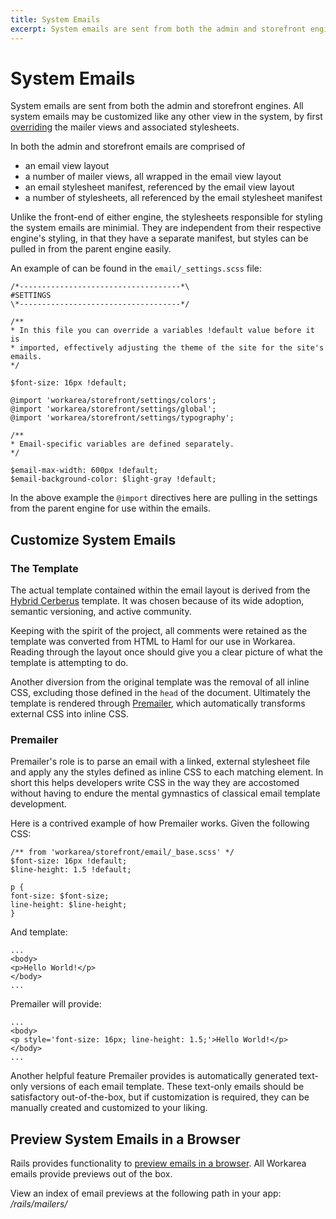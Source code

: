 ```yaml
---
title: System Emails
excerpt: System emails are sent from both the admin and storefront engines. All system emails may be customized like any other view in the system, by first overriding the mailer views and associated stylesheets.
---
```


# System Emails

System emails are sent from both the admin and storefront engines. All system emails may be customized like any other view in the system, by first [overriding](overriding.html) the mailer views and associated stylesheets.

In both the admin and storefront emails are comprised of

- an email view layout
- a number of mailer views, all wrapped in the email view layout
- an email stylesheet manifest, referenced by the email view layout
- a number of stylesheets, all referenced by the email stylesheet manifest

Unlike the front-end of either engine, the stylesheets responsible for styling the system emails are minimial. They are independent from their respective engine's styling, in that they have a separate manifest, but styles can be pulled in from the parent engine easily.

An example of can be found in the `email/_settings.scss` file:

```
/*------------------------------------*\
#SETTINGS
\*------------------------------------*/

/**
* In this file you can override a variables !default value before it is
* imported, effectively adjusting the theme of the site for the site's emails.
*/

$font-size: 16px !default;

@import 'workarea/storefront/settings/colors';
@import 'workarea/storefront/settings/global';
@import 'workarea/storefront/settings/typography';

/**
* Email-specific variables are defined separately.
*/

$email-max-width: 600px !default;
$email-background-color: $light-gray !default;
```

In the above example the `@import` directives here are pulling in the settings from the parent engine for use within the emails.

## Customize System Emails

### The Template

The actual template contained within the email layout is derived from the [Hybrid Cerberus](https://github.com/TedGoas/Cerberus) template. It was chosen because of its wide adoption, semantic versioning, and active community.

Keeping with the spirit of the project, all comments were retained as the template was converted from HTML to Haml for our use in Workarea. Reading through the layout once should give you a clear picture of what the template is attempting to do.

Another diversion from the original template was the removal of all inline CSS, excluding those defined in the `head` of the document. Ultimately the template is rendered through [Premailer](https://github.com/fphilipe/premailer-rails), which automatically transforms external CSS into inline CSS.

### Premailer

Premailer's role is to parse an email with a linked, external stylesheet file and apply any the styles defined as inline CSS to each matching element. In short this helps developers write CSS in the way they are accostomed without having to endure the mental gymnastics of classical email template development.

Here is a contrived example of how Premailer works. Given the following CSS:

```
/** from 'workarea/storefront/email/_base.scss' */
$font-size: 16px !default;
$line-height: 1.5 !default;

p {
font-size: $font-size;
line-height: $line-height;
}
```

And template:

```
...
<body>
<p>Hello World!</p>
</body>
...
```

Premailer will provide:

```
...
<body>
<p style='font-size: 16px; line-height: 1.5;'>Hello World!</p>
</body>
...
```

Another helpful feature Premailer provides is automatically generated text-only versions of each email template. These text-only emails should be satisfactory out-of-the-box, but if customization is required, they can be manually created and customized to your liking.

## Preview System Emails in a Browser

Rails provides functionality to [preview emails in a browser](http://api.rubyonrails.org/v4.1/classes/ActionMailer/Base.html#class-ActionMailer::Base-label-Previewing+emails). All Workarea emails provide previews out of the box.

View an index of email previews at the following path in your app: _/rails/mailers/_


